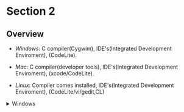# Section 2

## Overview 

- *Windows*: C compiler(Cygwim), IDE's(Integrated Development Enviroment),
  (CodeLite).

- *Mac*: C compiler(developer tools), IDE's(Integrated Development Enviroment),
  (xcode/CodeLite).

- *Linux*: Compiler comes installed, IDE's(Integrated Development Enviroment),
  (CodeLite/vi/gedit,CL)


<details>

<summary>Windows</summary>

### Installing the C compiler

    - Need to install GNU gcc compiler, gdb debugger from cygwin.com.

    - cygwin.com/install.html -> Install the set up -> Double click the .exe, 
    Next to all.

    - In the .exe after the install, select gcc-core, gdb and make -> Next twice 
    -> choose -> Finish.

    - File explorer -> Locate the C:cygwin\bin -> Copy path -> Search System -> 
    Enviroment variables -> System variables -> Path -> New -> copy path -> 
    Ok twice -> open command promt -> cygcheck -c cygwin -> if no problems ->
    gcc --version.

### Installing CodeLite

> [!IMPORTANT]
> cygwin already installed

    - codelite.org -> Download -> next page -> choose the preferred version -> 
    right click -> Properties -> Unblock -> Ok -> Double click codelite -> 
    Next to all -> install.

### Configuring CodeLite

> [!IMPORTANT]
> cygwin and CodeLite installed 

    - Click CodeLite -> Next -> C/C++ Development -> Next -> Scan -> 
    if not located -> Next -> Choose the color -> Next -> Choose -> Finish.

    - On CodeLite Settings -> Build settings -> click the + -> search for cygwin 
    -> select it -> name it -> Tools -> C compiler, Linker, SOL .exe
    must be setted as gcc.exe -> Assembler name must be as.exr -> Archive 
    must be setted as ar.exe -> other are ok -> Apply -> Ok.

    - To create a project -> New -> C++ -> Choose path with no special char ->
    -> give it a name -> check Create a workspace -> OK -> select workspace -> 
    right click -> New project -> Name it -> Create on own folder -> Category:
    Console -> Type: Simple executable(gcc), Compiler: cygwin, debbuger: GNU gdb
    debbuger, Build System: CodeLite Makefile Generator - UNIX -> OK. 

</details>